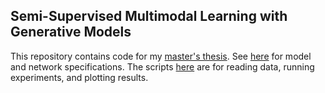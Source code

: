 ## Semi-Supervised Multimodal Learning with Generative Models

This repository contains code for my [master's thesis](https://github.com/punit-haria/multimodal-learning/blob/master/thesis/thesis.pdf). See [here](https://github.com/punit-haria/multimodal-learning/tree/master/code/models) for model and network specifications. The scripts [here](https://github.com/punit-haria/multimodal-learning/tree/master/code) are for reading data, running experiments, and plotting results. 
